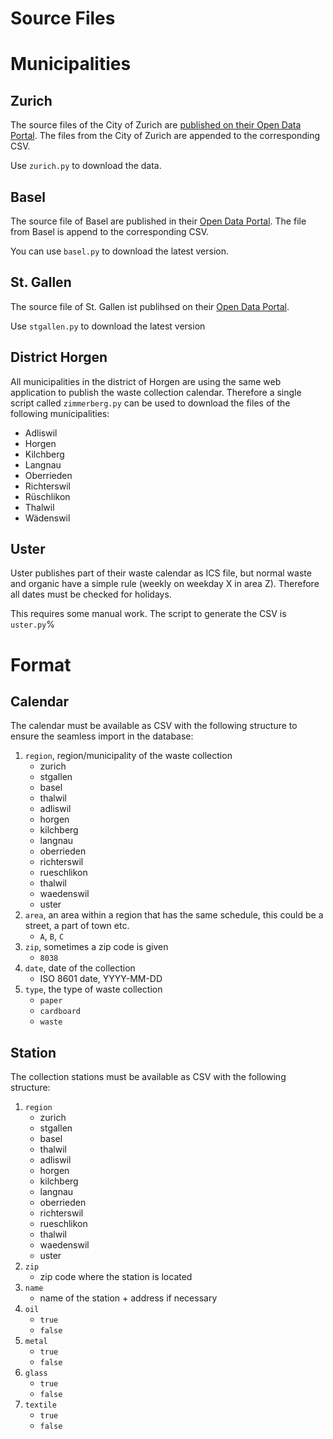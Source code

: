 Source Files
============

# Municipalities

## Zurich

The source files of the City of Zurich are [published on their Open Data Portal](https://data.stadt-zuerich.ch/dataset?tags=entsorgung).
The files from the City of Zurich are appended to the corresponding CSV.

Use `zurich.py` to download the data.

## Basel

The source file of Basel are published in their [Open Data Portal](https://data.bs.ch/explore/dataset/100096/).
The file from Basel is append to the corresponding CSV.

You can use `basel.py` to download the latest version.

## St. Gallen

The source file of St. Gallen ist publihsed on their [Open Data Portal](https://daten.stadt.sg.ch/explore/dataset/abfuhrdaten-stadt-stgallen/).

Use `stgallen.py` to download the latest version

## District Horgen

All municipalities in the district of Horgen are using the same web application to publish the waste collection calendar.
Therefore a single script called `zimmerberg.py` can be used to download the files of the following municipalities:

- Adliswil
- Horgen
- Kilchberg
- Langnau
- Oberrieden
- Richterswil
- Rüschlikon
- Thalwil
- Wädenswil

## Uster

Uster publishes part of their waste calendar as ICS file, but normal waste and organic have a simple rule (weekly on weekday X in area Z).
Therefore all dates must be checked for holidays.

This requires some manual work.
The script to generate the CSV is `uster.py`%

# Format

## Calendar

The calendar must be available as CSV with the following structure to ensure the seamless import in the database:

1. `region`, region/municipality of the waste collection
    - zurich
    - stgallen
    - basel
    - thalwil
    - adliswil
    - horgen
    - kilchberg
    - langnau
    - oberrieden
    - richterswil
    - rueschlikon
    - thalwil
    - waedenswil
    - uster
2. `area`, an area within a region that has the same schedule, this could be a street, a part of town etc.
    - `A`, `B`, `C`
3. `zip`, sometimes a zip code is given
    - `8038`
4. `date`, date of the collection
    - ISO 8601 date, YYYY-MM-DD
5. `type`, the type of waste collection
    - `paper`
    - `cardboard`
    - `waste`

## Station

The collection stations must be available as CSV with the following structure:

1. `region`
    - zurich
    - stgallen
    - basel
    - thalwil
    - adliswil
    - horgen
    - kilchberg
    - langnau
    - oberrieden
    - richterswil
    - rueschlikon
    - thalwil
    - waedenswil
    - uster
2. `zip`
    - zip code where the station is located
3. `name`
    - name of the station + address if necessary
4. `oil`
    - `true`
    - `false`
5. `metal`
    - `true`
    - `false`
6. `glass`
    - `true`
    - `false`
7. `textile`
    - `true`
    - `false`
